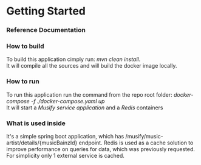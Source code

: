 # Getting Started

### Reference Documentation

### How to build
To build this application cimply run: *mvn clean install*.\
It will compile all the sources and will build the docker image locally.

### How to run
To run this application run the command from the repo root folder:  *docker-compose -f ./docker-compose.yaml up* \
It will start a *Musify service application* and a *Redis* containers

### What is used inside
It's a simple spring boot application, which has /musify/music-artist/details/{musicBainzId} endpoint. Redis is used 
as a cache solution to improve performance on queries for data, which was previously requested. For simplicity only 1 
external service is cached.
